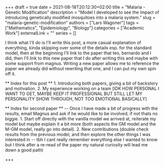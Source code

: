 +++ 
draft = true
date = 2021-08-18T20:12:30+02:00
title = "Malaria - Genetic Modification"
description = "Model I developed to see the impact of introducing genetically modified mosquitoes into a malaria system."
slug = "malaria-genetic-modification"
authors = ["Lars Wagoner"]
tags = ["Mathematics", "Epidemiology", "Biology"]
categories = ["Academic Work"]
externalLink = ""
series = []

I think what I'll do is I'll write this post, a more casual explanation of everything, kinda skipping over some of the details esp. for the standard model, then at the beginning I'll link to the paper that teo, bernardo and I did, then I'll link to this new paper that I do after writing this and maybe with some support from magnus. Writing a new paper allows me to reference the paper we already did without rewriting that one, and I can put my own spin off it. 

** Index for this post **
        1. Introducing both papers, giving a bit of backstory and motivation.
        2. My experience working on a team [IDK HOW PERSONAL I WANT TO GET, MAYBE KEEP IT PROFESSIONAL BUT STILL LET MY PERSONALITY SHOW THROUGH, NOT TOO EMOTIONAL BASICALLY]


** Index for second paper ** -- Once I have made a bit of progress with the results, email Magnus and ask if he would like to be involved, if not thats no biggie. 
        1. Start off directly with the vanilla model we arrived at, reiterate my model but maybe explain it a bit more (both aspects the GM model and the M-GM model, really go into detail). 
        2. New contributions (double check results from the previous model, and then explore the other things I was interested in -- tbh I cant really remember everything else I wanted to know but I think after a re-read of the paper my natural curiosity will lead me down a good path)

+++